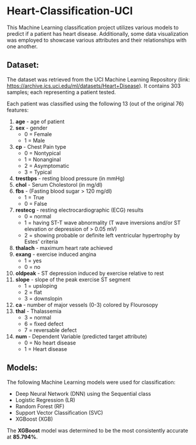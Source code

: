 # Heart-Classification-UCI

This Machine Learning classification project utilizes various models to predict if a patient has heart disease. Additionally, some data visualization was employed to showcase various attributes and their relationships with one another.

## Dataset:

The dataset was retrieved from the UCI Machine Learning Repository (link: https://archive.ics.uci.edu/ml/datasets/Heart+Disease). It contains 303 samples; each representing a patient tested. 

Each patient was classified using the following 13 (out of the original 76) features:

1. **age** - age of patient
2. **sex** - gender
    - 0 = Female
    - 1 = Male
3. **cp** - Chest Pain type
    - 0 = Nontypical
    - 1 = Nonanginal
    - 2 = Asymptomatic
    - 3 = Typical
4. **trestbps** - resting blood pressure (in mmHg)
5. **chol** - Serum Cholestorol (in mg/dl)
6. **fbs** - (Fasting blood sugar > 120 mg/dl)
    - 1 = True
    - 0 = False
7. **restecg** - resting electrocardiographic (ECG) results
    - 0 = normal
    - 1 = having ST-T wave abnormality (T wave inversions and/or ST elevation or depression of > 0.05 mV)
    - 2 = showing probable or definite left ventricular hypertrophy by Estes' criteria
8. **thalach** - maximum heart rate achieved
9. **exang** - exercise induced angina
    - 1 = yes
    - 0 = no
10. **oldpeak** - ST depression induced by exercise relative to rest
11. **slope** - slope of the peak exercise ST segment
    - 1 = upsloping
    - 2 = flat
    - 3 = downslopin
12. **ca** - number of major vessels (0-3) colored by Flourosopy
13. **thal** - Thalassemia
    - 3 = normal
    - 6 = fixed defect
    - 7 = reversable defect
14. **num** - Dependent Variable (predicted target attribute)
    - 0 = No heart disease
    - 1 = Heart disease

## Models:

The following Machine Learning models were used for classification:

- Deep Neural Network (DNN) using the Sequential class
- Logistic Regression (LR)
- Random Forest (RF)
- Support Vector Classification (SVC)
- XGBoost (XGB)

The **XGBoost** model was determined to be the most consistently accurate at **85.794%**.
